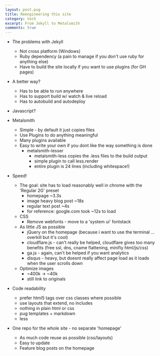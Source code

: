 ```yaml
---
layout: post.pug
title: Reengineering this site
category: tech
excerpt: From Jekyll to Metalsmith
comments: true
---
```



* The problems with Jekyll
    * Not cross platform (Windows)
    * Ruby dependency (a pain to manage if you don't use ruby for anything else)
    * Have to build the site locally if you want to use plugins (for GH pages)

* A better way?
    * Has to be able to run anywhere
    * Has to support build w/ watch & live reload
    * Has to autobuild and autodeploy

* Javascript?
* Metalsmith
    * Simple - by default it just copies files
    * Use Plugins to do anything meaningful
    * Many plugins available
    * Easy to write your own if you dont like the way something is done
        * metalsmith-lesser
            * metalsmith-less copies the .less files to the build output
            * simple plugin to call less.render
            * entire plugin is 24 lines (including whitespace!)
* Speed!
    * The goal: site has to load reasonably well in chrome with the 'Regular 2G' preset
        * homepage ~3.3s
        * image heavy blog post ~18s
        * regular text post ~4s
        * for reference: google.com took ~12s to load
    * CSS
        * Remove webfonts - move to a 'system ui' fontstack
    * As little JS as possible
        * jQuery on the homepage (because i want to use the terminal ... overkill but it's cool)
        * cloudflare.js - can't really be helped, cloudflare gives too many benefits (free ssl, dns, cname flattening, minifiy html/js/css)
        * ga.js - again, can't be helped if you want analytics
        * disqus - heavy, but doesnt really affect page load as it loads when the user scrolls down
    * Optimize images
        * ~400k -> ~40k
        * still link to originals

* Code readability
    * prefer html5 tags over css classes where possible
    * use layouts that extend, no includes
    * nothing in plain html or css
    * pug templates + markdown
    * less


* One repo for the whole site - no separate 'homepage'
    * As much code reuse as possible (css/layouts)
    * Easy to update
    * Feature blog posts on the homepage